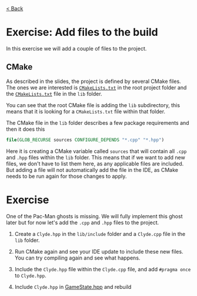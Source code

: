 [< Back](../exercises.md)

# Exercise: Add files to the build

In this exercise we will add a couple of files to the project.

## CMake

As described in the slides, the project is defined by several CMake files. The ones we are interested
is [`CMakeLists.txt`](../../../CMakeLists.txt) in the root project folder and
the [`CMakeLists.txt`](../../../lib/CMakeLists.txt) file in the `lib` folder.

You can see that the root CMake file is adding the `lib` subdirectory, this means that it is looking for
a `CMakeLists.txt` file within that folder.

The CMake file in the `lib` folder describes a few package requirements and then it does this

```cmake
file(GLOB_RECURSE sources CONFIGURE_DEPENDS "*.cpp" "*.hpp")
```

Here it is creating a CMake variable called `sources` that will contain all `.cpp` and `.hpp` files within the `lib`
folder. This means that if we want to add new files, we don't have to list them here, as any applicable files are
included. But adding a file will not automatically add the file in the IDE, as CMake needs to be run again for those
changes to apply.

# Exercise

One of the Pac-Man ghosts is missing. We will fully implement this ghost later but for now let's add the `.cpp`
and `.hpp` files to the project.

1. Create a `Clyde.hpp` in the `lib/include` folder and a `Clyde.cpp` file in the `lib` folder.

2. Run CMake again and see your IDE update to include these new files. You can try compiling again and see what happens.

3. Include the `Clyde.hpp` file within the `Clyde.cpp` file, and add `#pragma once` to `Clyde.hpp`.

4. Include `Clyde.hpp` in [GameState.hpp](../../../lib/include/GameState.hpp) and rebuild
